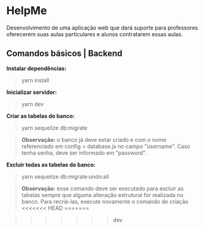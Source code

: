 # HelpMe

Desenvolvimento de uma aplicação web que dará suporte para professores oferecerem suas aulas particulares e alunos contratarem essas aulas.

## Comandos básicos | Backend

**Instalar dependências:** 
> yarn install

**Inicializar servidor:**
> yarn dev

**Criar as tabelas do banco:**
> yarn sequelize db:migrate

> **Observação:** o banco já deve estar criado e com o nome referenciado em config > database.js no campo "username". Caso tenha senha, deve ser informado em "password". 

**Excluir todas as tabelas do banco:** 
>yarn sequelize db:migrate:undo:all

> **Observação:** esse comando deve ser executado para excluir as tabelas sempre que alguma alteração estrutural for realizada no banco. Para recriá-las, execute novamente o comando de criação
<<<<<<< HEAD
=======

>>>>>>> dev
